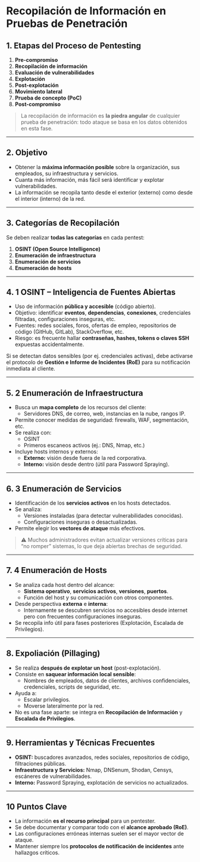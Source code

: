 #  Recopilación de Información en Pruebas de Penetración

## 1. Etapas del Proceso de Pentesting
1. **Pre-compromiso**
2. **Recopilación de información**
3. **Evaluación de vulnerabilidades**
4. **Explotación**
5. **Post-explotación**
6. **Movimiento lateral**
7. **Prueba de concepto (PoC)**
8. **Post-compromiso**

>  La recopilación de información es **la piedra angular** de cualquier prueba de penetración: todo ataque se basa en los datos obtenidos en esta fase.

---

## 2. Objetivo
- Obtener la **máxima información posible** sobre la organización, sus empleados, su infraestructura y servicios.  
- Cuanta más información, más fácil será identificar y explotar vulnerabilidades.  
- La información se recopila tanto desde el exterior (externo) como desde el interior (interno) de la red.

---

## 3. Categorías de Recopilación
Se deben realizar **todas las categorías** en cada pentest:

1. **OSINT (Open Source Intelligence)**  
2. **Enumeración de infraestructura**  
3. **Enumeración de servicios**  
4. **Enumeración de hosts**

---

## 4. 1 OSINT – Inteligencia de Fuentes Abiertas
- Uso de información **pública y accesible** (código abierto).  
- Objetivo: identificar **eventos**, **dependencias**, **conexiones**, credenciales filtradas, configuraciones inseguras, etc.  
- Fuentes: redes sociales, foros, ofertas de empleo, repositorios de código (GitHub, GitLab), StackOverflow, etc.
- Riesgo: es frecuente hallar **contraseñas, hashes, tokens o claves SSH** expuestas accidentalmente.

 Si se detectan datos sensibles (por ej. credenciales activas), debe activarse el protocolo de **Gestión e Informe de Incidentes (RoE)** para su notificación inmediata al cliente.

---

## 5. 2️ Enumeración de Infraestructura
- Busca un **mapa completo** de los recursos del cliente:  
  - Servidores DNS, de correo, web, instancias en la nube, rangos IP.  
- Permite conocer medidas de seguridad: firewalls, WAF, segmentación, etc.
- Se realiza con:
  - OSINT
  - Primeros escaneos activos (ej.: DNS, Nmap, etc.)
- Incluye hosts internos y externos:
  - **Externo:** visión desde fuera de la red corporativa.
  - **Interno:** visión desde dentro (útil para Password Spraying).

---

## 6. 3️ Enumeración de Servicios
- Identificación de los **servicios activos** en los hosts detectados.  
- Se analiza:
  - Versiones instaladas (para detectar vulnerabilidades conocidas).
  - Configuraciones inseguras o desactualizadas.
- Permite elegir los **vectores de ataque** más efectivos.

> ⚠️ Muchos administradores evitan actualizar versiones críticas para “no romper” sistemas, lo que deja abiertas brechas de seguridad.

---

## 7. 4️ Enumeración de Hosts
- Se analiza cada host dentro del alcance:  
  - **Sistema operativo**, **servicios activos**, **versiones**, **puertos**.  
  - Función del host y su comunicación con otros componentes.  
- Desde perspectiva **externa** e **interna**:
  - Internamente se descubren servicios no accesibles desde internet pero con frecuentes configuraciones inseguras.  
- Se recopila info útil para fases posteriores (Explotación, Escalada de Privilegios).

---

## 8.  Expoliación (Pillaging)
- Se realiza **después de explotar un host** (post-explotación).  
- Consiste en **saquear información local sensible**:  
  - Nombres de empleados, datos de clientes, archivos confidenciales, credenciales, scripts de seguridad, etc.
- Ayuda a:
  - Escalar privilegios.
  - Moverse lateralmente por la red.
- No es una fase aparte: se integra en **Recopilación de Información** y **Escalada de Privilegios**.

---

## 9.  Herramientas y Técnicas Frecuentes
- **OSINT:** buscadores avanzados, redes sociales, repositorios de código, filtraciones públicas.  
- **Infraestructura y Servicios:** Nmap, DNSenum, Shodan, Censys, escáneres de vulnerabilidades.  
- **Interno:** Password Spraying, explotación de servicios no actualizados.  

---

## 10 Puntos Clave
- La información **es el recurso principal** para un pentester.  
- Se debe documentar y comparar todo con el **alcance aprobado (RoE)**.  
- Las configuraciones erróneas internas suelen ser el mayor vector de ataque.  
- Mantener siempre los **protocolos de notificación de incidentes** ante hallazgos críticos.
